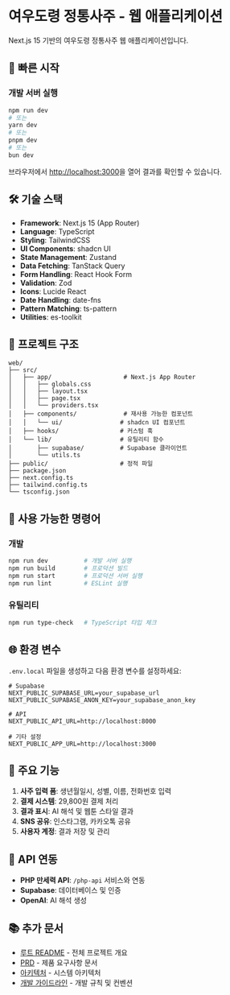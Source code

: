# 여우도령 정통사주 - 웹 애플리케이션

Next.js 15 기반의 여우도령 정통사주 웹 애플리케이션입니다.

## 🚀 빠른 시작

### 개발 서버 실행

```bash
npm run dev
# 또는
yarn dev
# 또는
pnpm dev
# 또는
bun dev
```

브라우저에서 [http://localhost:3000](http://localhost:3000)을 열어 결과를 확인할 수 있습니다.

## 🛠️ 기술 스택

- **Framework**: Next.js 15 (App Router)
- **Language**: TypeScript
- **Styling**: TailwindCSS
- **UI Components**: shadcn UI
- **State Management**: Zustand
- **Data Fetching**: TanStack Query
- **Form Handling**: React Hook Form
- **Validation**: Zod
- **Icons**: Lucide React
- **Date Handling**: date-fns
- **Pattern Matching**: ts-pattern
- **Utilities**: es-toolkit

## 📁 프로젝트 구조

```
web/
├── src/
│   ├── app/                    # Next.js App Router
│   │   ├── globals.css
│   │   ├── layout.tsx
│   │   ├── page.tsx
│   │   └── providers.tsx
│   ├── components/             # 재사용 가능한 컴포넌트
│   │   └── ui/                # shadcn UI 컴포넌트
│   ├── hooks/                 # 커스텀 훅
│   └── lib/                   # 유틸리티 함수
│       ├── supabase/          # Supabase 클라이언트
│       └── utils.ts
├── public/                    # 정적 파일
├── package.json
├── next.config.ts
├── tailwind.config.ts
└── tsconfig.json
```

## 🔧 사용 가능한 명령어

### 개발
```bash
npm run dev          # 개발 서버 실행
npm run build        # 프로덕션 빌드
npm run start        # 프로덕션 서버 실행
npm run lint         # ESLint 실행
```

### 유틸리티
```bash
npm run type-check   # TypeScript 타입 체크
```

## 🌐 환경 변수

`.env.local` 파일을 생성하고 다음 환경 변수를 설정하세요:

```env
# Supabase
NEXT_PUBLIC_SUPABASE_URL=your_supabase_url
NEXT_PUBLIC_SUPABASE_ANON_KEY=your_supabase_anon_key

# API
NEXT_PUBLIC_API_URL=http://localhost:8000

# 기타 설정
NEXT_PUBLIC_APP_URL=http://localhost:3000
```

## 📱 주요 기능

1. **사주 입력 폼**: 생년월일시, 성별, 이름, 전화번호 입력
2. **결제 시스템**: 29,800원 결제 처리
3. **결과 표시**: AI 해석 및 웹툰 스타일 결과
4. **SNS 공유**: 인스타그램, 카카오톡 공유
5. **사용자 계정**: 결과 저장 및 관리

## 🔗 API 연동

- **PHP 만세력 API**: `/php-api` 서비스와 연동
- **Supabase**: 데이터베이스 및 인증
- **OpenAI**: AI 해석 생성

## 📚 추가 문서

- [루트 README](../README.md) - 전체 프로젝트 개요
- [PRD](../vooster-docs/prd.md) - 제품 요구사항 문서
- [아키텍처](../vooster-docs/architecture.md) - 시스템 아키텍처
- [개발 가이드라인](../vooster-docs/guideline.md) - 개발 규칙 및 컨벤션
